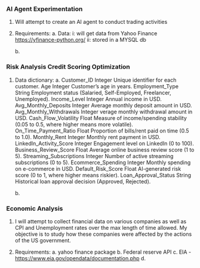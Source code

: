 ### AI Agent Experimentation ###

1. Will attempt to create an AI agent to conduct trading activities

2. Requirements:
    a. Data:
        i: will get data from Yahoo Finance https://yfinance-python.org/
        ii: stored in a MYSQL db
        
    b. 


### Risk Analysis Credit Scoring Optimization ###

1. Data dictionary: 
    a.  Customer_ID	            Integer	    Unique identifier for each customer.
        Age	                    Integer	    Customer’s age in years.
        Employment_Type	        String	    Employment status (Salaried, Self-Employed, Freelancer, Unemployed).
        Income_Level	        Integer	    Annual income in USD.
        Avg_Monthly_Deposits	Integer	    Average monthly deposit amount in USD.
        Avg_Monthly_Withdrawals	Integer	    verage monthly withdrawal amount in USD.
        Cash_Flow_Volatility	Float	    Measure of income/spending stability (0.05 to 0.5, where higher means more volatile).
        On_Time_Payment_Ratio	Float	    Proportion of bills/rent paid on time (0.5 to 1.0).
        Monthly_Rent	        Integer	    Monthly rent payment in USD.
        LinkedIn_Activity_Score	Integer	    Engagement level on LinkedIn (0 to 100).
        Business_Review_Score	Float	    Average online business review score (1 to 5).
        Streaming_Subscriptions	Integer	    Number of active streaming subscriptions (0 to 5).
        Ecommerce_Spending	    Integer	    Monthly spending on e-commerce in USD.
        Default_Risk_Score	    Float	    AI-generated risk score (0 to 1, where higher means riskier).
        Loan_Approval_Status	String	    Historical loan approval decision (Approved, Rejected).

    b. 


### Economic Analysis ###

1. I will attempt to collect financial data on various companies as well as CPI and Unemployment rates over the max length of time allowed. 
   My objective is to study how these companies were affected by the actions of the US government.

2. Requirements:
    a. yahoo finance package
    b. Federal reserve API
    c. EIA - https://www.eia.gov/opendata/documentation.php
    d. 